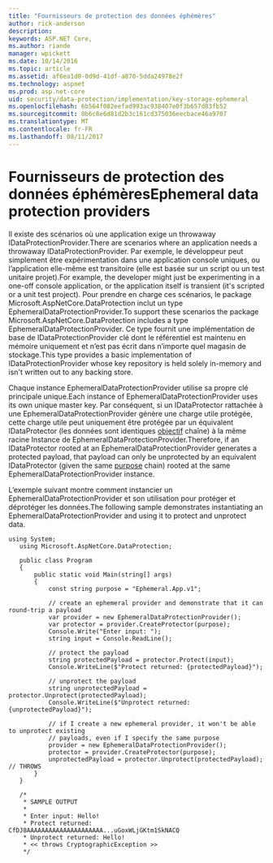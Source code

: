 ```yaml
---
title: "Fournisseurs de protection des données éphémères"
author: rick-anderson
description: 
keywords: ASP.NET Core,
ms.author: riande
manager: wpickett
ms.date: 10/14/2016
ms.topic: article
ms.assetid: af6ea1d0-0d9d-41df-a870-5dda24978e2f
ms.technology: aspnet
ms.prod: asp.net-core
uid: security/data-protection/implementation/key-storage-ephemeral
ms.openlocfilehash: 6b564f082eefad993ac938407e0f3b657d83fb52
ms.sourcegitcommit: 0b6c8e6d81d2b3c161cd375036eecbace46a9707
ms.translationtype: MT
ms.contentlocale: fr-FR
ms.lasthandoff: 08/11/2017
---
```

# <a name="ephemeral-data-protection-providers"></a><span data-ttu-id="64377-103">Fournisseurs de protection des données éphémères</span><span class="sxs-lookup"><span data-stu-id="64377-103">Ephemeral data protection providers</span></span>

<a name=data-protection-implementation-key-storage-ephemeral></a>

<span data-ttu-id="64377-104">Il existe des scénarios où une application exige un throwaway IDataProtectionProvider.</span><span class="sxs-lookup"><span data-stu-id="64377-104">There are scenarios where an application needs a throwaway IDataProtectionProvider.</span></span> <span data-ttu-id="64377-105">Par exemple, le développeur peut simplement être expérimentation dans une application console uniques, ou l’application elle-même est transitoire (elle est basée sur un script ou un test unitaire projet).</span><span class="sxs-lookup"><span data-stu-id="64377-105">For example, the developer might just be experimenting in a one-off console application, or the application itself is transient (it's scripted or a unit test project).</span></span> <span data-ttu-id="64377-106">Pour prendre en charge ces scénarios, le package Microsoft.AspNetCore.DataProtection inclut un type EphemeralDataProtectionProvider.</span><span class="sxs-lookup"><span data-stu-id="64377-106">To support these scenarios the package Microsoft.AspNetCore.DataProtection includes a type EphemeralDataProtectionProvider.</span></span> <span data-ttu-id="64377-107">Ce type fournit une implémentation de base de IDataProtectionProvider clé dont le référentiel est maintenu en mémoire uniquement et n’est pas écrit dans n’importe quel magasin de stockage.</span><span class="sxs-lookup"><span data-stu-id="64377-107">This type provides a basic implementation of IDataProtectionProvider whose key repository is held solely in-memory and isn't written out to any backing store.</span></span>

<span data-ttu-id="64377-108">Chaque instance EphemeralDataProtectionProvider utilise sa propre clé principale unique.</span><span class="sxs-lookup"><span data-stu-id="64377-108">Each instance of EphemeralDataProtectionProvider uses its own unique master key.</span></span> <span data-ttu-id="64377-109">Par conséquent, si un IDataProtector rattachée à une EphemeralDataProtectionProvider génère une charge utile protégée, cette charge utile peut uniquement être protégée par un équivalent IDataProtector (les données sont identiques [objectif](../consumer-apis/purpose-strings.md#data-protection-consumer-apis-purposes) chaîne) à la même racine Instance de EphemeralDataProtectionProvider.</span><span class="sxs-lookup"><span data-stu-id="64377-109">Therefore, if an IDataProtector rooted at an EphemeralDataProtectionProvider generates a protected payload, that payload can only be unprotected by an equivalent IDataProtector (given the same [purpose](../consumer-apis/purpose-strings.md#data-protection-consumer-apis-purposes) chain) rooted at the same EphemeralDataProtectionProvider instance.</span></span>

<span data-ttu-id="64377-110">L’exemple suivant montre comment instancier un EphemeralDataProtectionProvider et son utilisation pour protéger et déprotéger les données.</span><span class="sxs-lookup"><span data-stu-id="64377-110">The following sample demonstrates instantiating an EphemeralDataProtectionProvider and using it to protect and unprotect data.</span></span>

```none
using System;
   using Microsoft.AspNetCore.DataProtection;

   public class Program
   {
       public static void Main(string[] args)
       {
           const string purpose = "Ephemeral.App.v1";

           // create an ephemeral provider and demonstrate that it can round-trip a payload
           var provider = new EphemeralDataProtectionProvider();
           var protector = provider.CreateProtector(purpose);
           Console.Write("Enter input: ");
           string input = Console.ReadLine();

           // protect the payload
           string protectedPayload = protector.Protect(input);
           Console.WriteLine($"Protect returned: {protectedPayload}");

           // unprotect the payload
           string unprotectedPayload = protector.Unprotect(protectedPayload);
           Console.WriteLine($"Unprotect returned: {unprotectedPayload}");

           // if I create a new ephemeral provider, it won't be able to unprotect existing
           // payloads, even if I specify the same purpose
           provider = new EphemeralDataProtectionProvider();
           protector = provider.CreateProtector(purpose);
           unprotectedPayload = protector.Unprotect(protectedPayload); // THROWS
       }
   }

   /*
    * SAMPLE OUTPUT
    *
    * Enter input: Hello!
    * Protect returned: CfDJ8AAAAAAAAAAAAAAAAAAAAA...uGoxWLjGKtm1SkNACQ
    * Unprotect returned: Hello!
    * << throws CryptographicException >>
    */
   ```
